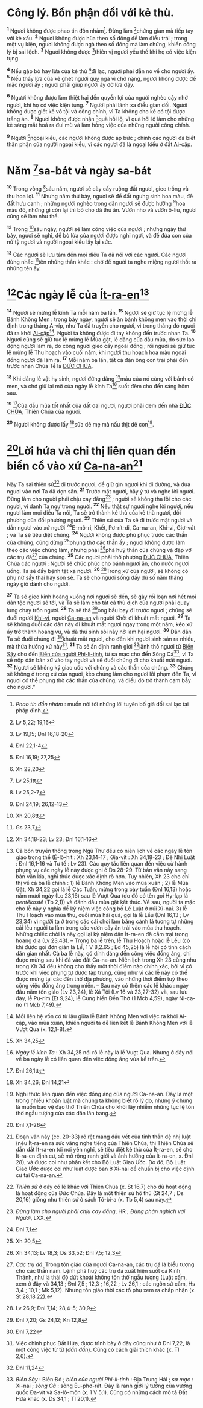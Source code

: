 # Công lý. Bổn phận đối với kẻ thù.
<sup><b>1</b></sup> Ngươi không được phao tin đồn nhảm[^1-24ad3e56-76d7-4713-9d0c-cd37fdba27ae]. Đừng làm [^1@-24ad3e56-76d7-4713-9d0c-cd37fdba27ae]chứng gian mà tiếp tay với kẻ xấu. <sup><b>2</b></sup> Ngươi không được hùa theo số đông để làm điều trái ; trong một vụ kiện, ngươi không được ngả theo số đông mà làm chứng, khiến công lý bị sai lệch. <sup><b>3</b></sup> Ngươi không được [^2@-24ad3e56-76d7-4713-9d0c-cd37fdba27ae]thiên vị người yếu thế khi họ có việc kiện tụng.

<sup><b>4</b></sup> Nếu gặp bò hay lừa của kẻ thù [^3@-24ad3e56-76d7-4713-9d0c-cd37fdba27ae]đi lạc, ngươi phải dẫn nó về cho người ấy. <sup><b>5</b></sup> Nếu thấy lừa của kẻ ghét ngươi quỵ ngã vì chở nặng, ngươi không được để mặc người ấy ; ngươi phải giúp người ấy đỡ lừa dậy.

<sup><b>6</b></sup> Ngươi không được làm thiệt hại đến quyền lợi của người nghèo cậy nhờ ngươi, khi họ có việc kiện tụng. <sup><b>7</b></sup> Ngươi phải lánh xa điều gian dối. Ngươi không được giết kẻ vô tội và công chính, vì Ta không cho kẻ có tội được trắng án. <sup><b>8</b></sup> Ngươi không được nhận [^4@-24ad3e56-76d7-4713-9d0c-cd37fdba27ae]quà hối lộ, vì quà hối lộ làm cho những kẻ sáng mắt hoá ra đui mù và làm hỏng việc của những người công chính.

<sup><b>9</b></sup> Người [^5@-24ad3e56-76d7-4713-9d0c-cd37fdba27ae]ngoại kiều, các ngươi không được áp bức ; chính các ngươi đã biết thân phận của người ngoại kiều, vì các ngươi đã là ngoại kiều ở đất [Ai-cập]().

# Năm [^6@-24ad3e56-76d7-4713-9d0c-cd37fdba27ae]sa-bát và ngày sa-bát
<sup><b>10</b></sup> Trong vòng [^7@-24ad3e56-76d7-4713-9d0c-cd37fdba27ae]sáu năm, ngươi sẽ cày cấy ruộng đất ngươi, gieo trồng và thu hoa lợi. <sup><b>11</b></sup> Nhưng năm thứ bảy, ngươi sẽ để đất ngưng sinh hoa màu, để đất hưu canh ; những người nghèo trong dân ngươi sẽ được hưởng [^8@-24ad3e56-76d7-4713-9d0c-cd37fdba27ae]hoa màu đó, những gì còn lại thì bỏ cho dã thú ăn. Vườn nho và vườn ô-liu, ngươi cũng sẽ làm như thế.

<sup><b>12</b></sup> Trong [^9@-24ad3e56-76d7-4713-9d0c-cd37fdba27ae]sáu ngày, ngươi sẽ làm công việc của ngươi ; nhưng ngày thứ bảy, ngươi sẽ nghỉ, để bò lừa của ngươi được nghỉ ngơi, và để đứa con của nữ tỳ ngươi và người ngoại kiều lấy lại sức.

<sup><b>13</b></sup> Các ngươi sẽ lưu tâm đến mọi điều Ta đã nói với các ngươi. Các ngươi đừng nhắc [^10@-24ad3e56-76d7-4713-9d0c-cd37fdba27ae]tên những thần khác : chớ để người ta nghe miệng ngươi thốt ra những tên ấy.

# [^11@-24ad3e56-76d7-4713-9d0c-cd37fdba27ae]Các ngày lễ của [Ít-ra-en]()[^2-24ad3e56-76d7-4713-9d0c-cd37fdba27ae]
<sup><b>14</b></sup> Ngươi sẽ mừng lễ kính Ta mỗi năm ba lần. <sup><b>15</b></sup> Ngươi sẽ giữ tục lệ mừng lễ Bánh Không Men : trong bảy ngày, ngươi sẽ ăn bánh không men vào thời chỉ định trong tháng A-víp, như Ta đã truyền cho ngươi, vì trong tháng đó ngươi đã ra khỏi [Ai-cập]()[^3-24ad3e56-76d7-4713-9d0c-cd37fdba27ae]. Người ta không được đi tay không đến trước nhan Ta. <sup><b>16</b></sup> Ngươi cũng sẽ giữ tục lệ mừng lễ Mùa gặt, lễ dâng của đầu mùa, do sức lao động ngươi làm ra, do công ngươi gieo cấy ngoài đồng ; rồi ngươi sẽ giữ tục lệ mừng lễ Thu hoạch vào cuối năm, khi ngươi thu hoạch hoa màu ngoài đồng ngươi đã làm ra. <sup><b>17</b></sup> Mỗi năm ba lần, tất cả đàn ông con trai phải đến trước nhan Chúa Tể là [ĐỨC CHÚA]().

<sup><b>18</b></sup> Khi dâng lễ vật hy sinh, ngươi đừng dâng [^12@-24ad3e56-76d7-4713-9d0c-cd37fdba27ae]máu của nó cùng với bánh có men, và chớ giữ lại mỡ của ngày lễ kính Ta[^4-24ad3e56-76d7-4713-9d0c-cd37fdba27ae] suốt đêm cho đến sáng hôm sau.

<sup><b>19</b></sup> [^13@-24ad3e56-76d7-4713-9d0c-cd37fdba27ae]Của đầu mùa tốt nhất của đất đai ngươi, ngươi phải đem đến nhà [ĐỨC CHÚA](), Thiên Chúa của ngươi.

<sup><b>20</b></sup> Ngươi không được lấy [^14@-24ad3e56-76d7-4713-9d0c-cd37fdba27ae]sữa dê mẹ mà nấu thịt dê con[^5-24ad3e56-76d7-4713-9d0c-cd37fdba27ae].

# [^15@-24ad3e56-76d7-4713-9d0c-cd37fdba27ae]Lời hứa và chỉ thị liên quan đến biến cố vào xứ [Ca-na-an]()[^6-24ad3e56-76d7-4713-9d0c-cd37fdba27ae]
Này Ta sai thiên sứ[^7-24ad3e56-76d7-4713-9d0c-cd37fdba27ae] đi trước ngươi, để giữ gìn ngươi khi đi đường, và đưa ngươi vào nơi Ta đã dọn sẵn. <sup><b>21</b></sup> Trước mặt người, hãy ý tứ và nghe lời người. Đừng làm cho người phải chịu cay đắng[^8-24ad3e56-76d7-4713-9d0c-cd37fdba27ae] ; người sẽ không tha lỗi cho các ngươi, vì danh Ta ngự trong người. <sup><b>22</b></sup> Nếu thật sự ngươi nghe lời người, nếu ngươi làm mọi điều Ta nói, Ta sẽ trở thành kẻ thù của kẻ thù ngươi, đối phương của đối phương ngươi. <sup><b>23</b></sup> Thiên sứ của Ta sẽ đi trước mặt ngươi và dẫn ngươi vào xứ người [^16@-24ad3e56-76d7-4713-9d0c-cd37fdba27ae][E-mô-ri](), Khết, [Pơ-rít-di](), [Ca-na-an](), [Khi-vi](), [Giơ-vút]() ; và Ta sẽ tiêu diệt chúng. <sup><b>24</b></sup> Ngươi không được phủ phục trước các thần của chúng, cũng đừng [^17@-24ad3e56-76d7-4713-9d0c-cd37fdba27ae]phụng thờ các thần ấy ; ngươi không được làm theo các việc chúng làm, nhưng phải [^18@-24ad3e56-76d7-4713-9d0c-cd37fdba27ae]phá huỷ thần của chúng và đập vỡ các trụ đá[^9-24ad3e56-76d7-4713-9d0c-cd37fdba27ae] của chúng. <sup><b>25</b></sup> Các ngươi phải thờ phượng [ĐỨC CHÚA](), Thiên Chúa các ngươi ; Người sẽ chúc phúc cho bánh ngươi ăn, cho nước ngươi uống. Ta sẽ đẩy bệnh tật xa ngươi. <sup><b>26</b></sup> [^19@-24ad3e56-76d7-4713-9d0c-cd37fdba27ae]Trong xứ của ngươi, sẽ không có phụ nữ sẩy thai hay son sẻ. Ta sẽ cho ngươi sống đầy đủ số năm tháng ngày giờ dành cho ngươi.

<sup><b>27</b></sup> Ta sẽ gieo kinh hoàng xuống nơi ngươi sẽ đến, sẽ gây rối loạn nơi hết mọi dân tộc ngươi sẽ tới, và Ta sẽ làm cho tất cả thù địch của ngươi phải quay lưng chạy trốn ngươi. <sup><b>28</b></sup> Ta sẽ thả [^20@-24ad3e56-76d7-4713-9d0c-cd37fdba27ae]ong bầu bay đi trước ngươi ; chúng sẽ đuổi người [Khi-vi](), người [Ca-na-an]() và người Khết đi khuất mắt ngươi. <sup><b>29</b></sup> Ta sẽ không đuổi các dân này đi khuất mắt ngươi ngay trong một năm, kẻo xứ ấy trở thành hoang vu, và dã thú sinh sôi nảy nở làm hại ngươi. <sup><b>30</b></sup> Dần dần Ta sẽ đuổi chúng đi [^21@-24ad3e56-76d7-4713-9d0c-cd37fdba27ae]khuất mắt ngươi, cho đến khi ngươi sinh sản ra nhiều, mà thừa hưởng xứ này[^10-24ad3e56-76d7-4713-9d0c-cd37fdba27ae]. <sup><b>31</b></sup> Ta sẽ ấn định ranh giới [^22@-24ad3e56-76d7-4713-9d0c-cd37fdba27ae]lãnh thổ ngươi từ [Biển Sậy]() cho đến [Biển của người Phi-li-tinh](), từ sa mạc cho đến Sông Cả[^11-24ad3e56-76d7-4713-9d0c-cd37fdba27ae], vì Ta sẽ nộp dân bản xứ vào tay ngươi và sẽ đuổi chúng đi cho khuất mắt ngươi. <sup><b>32</b></sup> Ngươi sẽ không ký giao ước với chúng và các thần của chúng. <sup><b>33</b></sup> Chúng sẽ không ở trong xứ của ngươi, kẻo chúng làm cho ngươi lỗi phạm đến Ta, vì ngươi có thể phụng thờ các thần của chúng, và điều đó trở thành cạm bẫy cho ngươi.”

[^1-24ad3e56-76d7-4713-9d0c-cd37fdba27ae]: *Phao tin đồn nhảm* : muốn nói tới những lời tuyên bố giả dối sai lạc tại pháp đình.
[^2-24ad3e56-76d7-4713-9d0c-cd37fdba27ae]: Cả bốn truyền thống trong Ngũ Thư đều có niên lịch về các ngày lễ tôn giáo trọng thể (Ê-lô-hít : Xh 23,14-17 ; Gia-vít : Xh 34,18-23 ; Đệ Nhị Luật : Đnl 16,1-16 và Tư tế : Lv 23). Các quy tắc liên quan đến việc cử hành phụng vụ các ngày lễ này được ghi ở Ds 28-29. Từ bản văn này sang bản văn kia, nghi thức được xác định rõ hơn. Tuy nhiên, Xh 23 cho chỉ thị về cả ba lễ chính : 1) lễ Bánh Không Men vào mùa xuân ; 2) lễ Mùa Gặt, Xh 34,22 gọi là lễ Các Tuần, mừng trong bảy tuần (Đnl 16,13) hoặc năm mươi ngày (Lc 23,16) sau lễ Vượt Qua (do đó có tên gọi Hy-lạp là *pentêkostê* (Tb 2,1)) và đánh dấu mùa gặt kết thúc. Về sau, người ta mặc cho lễ này ý nghĩa để kỷ niệm việc công bố Lề Luật ở núi Xi-nai. 3) lễ Thu Hoạch vào mùa thu, cuối mùa hái quả, gọi là lễ Lều (Đnl 16,13 ; Lv 23,34) vì người ta ở trong các cái chòi làm bằng cành lá tương tự những cái lều người ta làm trong các vườn cây ăn trái vào mùa thu hoạch. Những chiếc chòi lá này gợi lại kỷ niệm dân Ít-ra-en đã cắm trại trong hoang địa (Lv 23,43). – Trong ba lễ trên, lễ Thu Hoạch hoặc lễ Lều (có khi được gọi đơn giản là *Lễ*, 1 V 8,2.65 ; Ed 45,25) là lễ hội có tính cách dân gian nhất. Cả ba lễ này, có dính dáng đến công việc đồng áng, chỉ được mừng sau khi đã vào đất Ca-na-an. Niên lịch trong Xh 23 cũng như trong Xh 34 đều không cho thấy một thời điểm nào chính xác, bởi vì có trước khi việc phụng tự được tập trung, cũng như vì các lễ này có thể được mừng tại các đền thờ địa phương, vào những thời điểm tuỳ theo công việc đồng áng trong miền. – Sau này có thêm các lễ khác : ngày đầu năm tôn giáo (Lv 23,24), lễ Xá Tội (Lv 16 và 23,27-32) và, sau lưu đày, lễ Pu-rim (Et 9,24), lễ Cung hiến Đền Thờ (1 Mcb 4,59), ngày Ni-ca-no (1 Mcb 7,49).
[^3-24ad3e56-76d7-4713-9d0c-cd37fdba27ae]: Mối liên hệ vốn có từ lâu giữa lễ Bánh Không Men với việc ra khỏi Ai-cập, vào mùa xuân, khiến người ta dễ liên kết lễ Bánh Không Men với lễ Vượt Qua (x. 12,1-8).
[^4-24ad3e56-76d7-4713-9d0c-cd37fdba27ae]: *Ngày lễ kính Ta* : Xh 34,25 nói rõ lễ này là lễ Vượt Qua. Nhưng ở đây nói về ba ngày lễ có liên quan đến việc đồng áng vừa kể trên.
[^5-24ad3e56-76d7-4713-9d0c-cd37fdba27ae]: Nghi thức liên quan đến việc đồng áng của người Ca-na-an. Đây là một trong nhiều khoản luật mà chúng ta không biết rõ lý do, nhưng ý chung là muốn bảo vệ đạo thờ Thiên Chúa cho khỏi lây nhiễm những tục lệ tôn thờ ngẫu tượng của các dân lân bang.
[^6-24ad3e56-76d7-4713-9d0c-cd37fdba27ae]: Đoạn văn này (cc. 20-33) rõ rệt mang dấu vết của tinh thần đệ nhị luật (nếu Ít-ra-en ra sức vâng nghe tiếng của Thiên Chúa, thì Thiên Chúa sẽ dẫn dắt Ít-ra-en tới nơi yên nghỉ, sẽ tiêu diệt kẻ thù của Ít-ra-en, sẽ cho Ít-ra-en định cư, sẽ mở rộng ranh giới và ảnh hưởng của Ít-ra-en, x. Đnl 28), và được coi như phần kết cho Bộ Luật Giao Ước. Do đó, Bộ Luật Giao Ước được coi như luật được ban ở Xi-nai để chuẩn bị cho việc định cư tại Ca-na-an.
[^7-24ad3e56-76d7-4713-9d0c-cd37fdba27ae]: *Thiên sứ* ở đây có lẽ khác với Thiên Chúa (x. St 16,7) cho dù hoạt động là hoạt động của Đức Chúa. Đây là một thiên sứ hộ thủ (St 24,7 ; Ds 20,16) giống như thiên sứ ở sách Tô-bi-a (x. Tb 5,4) sau này.
[^8-24ad3e56-76d7-4713-9d0c-cd37fdba27ae]: *Đừng làm cho người phải chịu cay đắng*, HR ; *Đừng phản nghịch với Người*, LXX.
[^9-24ad3e56-76d7-4713-9d0c-cd37fdba27ae]: *Các trụ đá*. Trong tôn giáo của người Ca-na-an, các trụ đá là biểu tượng cho các thần nam. Lệnh phá huỷ các trụ đá xuất hiện suốt cả Kinh Thánh, như là thái độ dứt khoát không tôn thờ ngẫu tượng (Luật cấm, xem ở đây và 34,13 ; Đnl 7,5 ; 12,3 ; 16,22 ; Lv 26,1 ; các ngôn sứ cấm, Hs 3,4 ; 10,1 ; Mk 5,12). Nhưng tôn giáo thời các tổ phụ xem ra chấp nhận (x. St 28,18.22).
[^10-24ad3e56-76d7-4713-9d0c-cd37fdba27ae]: Việc chinh phục Đất Hứa, được trình bày ở đây cũng như ở Đnl 7,22, là một công việc từ từ (*dần dần*). Cũng có cách giải thích khác (x. Tl 2,6).
[^11-24ad3e56-76d7-4713-9d0c-cd37fdba27ae]: *Biển Sậy* : Biển Đỏ ; *biển của người Phi-li-tinh* : Địa Trung Hải ; *sa mạc* : Xi-nai ; *sông Cả* : sông Êu-phơ-rát. Đây là ranh giới lý tưởng của vương quốc Đa-vít và Sa-lô-môn (x. 1 V 5,1). Cũng có những cách mô tả Đất Hứa khác (x. Ds 34,1 ; Tl 20,1).
[^1@-24ad3e56-76d7-4713-9d0c-cd37fdba27ae]: Lv 5,22; 19,16
[^2@-24ad3e56-76d7-4713-9d0c-cd37fdba27ae]: Lv 19,15; Đnl 16,18-20
[^3@-24ad3e56-76d7-4713-9d0c-cd37fdba27ae]: Đnl 22,1-4
[^4@-24ad3e56-76d7-4713-9d0c-cd37fdba27ae]: Đnl 16,19; 27,25
[^5@-24ad3e56-76d7-4713-9d0c-cd37fdba27ae]: Xh 22,20
[^6@-24ad3e56-76d7-4713-9d0c-cd37fdba27ae]: Lv 25,1tt
[^7@-24ad3e56-76d7-4713-9d0c-cd37fdba27ae]: Lv 25,2-7
[^8@-24ad3e56-76d7-4713-9d0c-cd37fdba27ae]: Đnl 24,19; 26,12-13
[^9@-24ad3e56-76d7-4713-9d0c-cd37fdba27ae]: Xh 20,8tt
[^10@-24ad3e56-76d7-4713-9d0c-cd37fdba27ae]: Gs 23,7
[^11@-24ad3e56-76d7-4713-9d0c-cd37fdba27ae]: Xh 34,18-23; Lv 23; Đnl 16,1-16
[^12@-24ad3e56-76d7-4713-9d0c-cd37fdba27ae]: Xh 34,25
[^13@-24ad3e56-76d7-4713-9d0c-cd37fdba27ae]: Đnl 26,1tt
[^14@-24ad3e56-76d7-4713-9d0c-cd37fdba27ae]: Xh 34,26; Đnl 14,21
[^15@-24ad3e56-76d7-4713-9d0c-cd37fdba27ae]: Đnl 7,1-26
[^16@-24ad3e56-76d7-4713-9d0c-cd37fdba27ae]: Đnl 7,1
[^17@-24ad3e56-76d7-4713-9d0c-cd37fdba27ae]: Xh 20,5
[^18@-24ad3e56-76d7-4713-9d0c-cd37fdba27ae]: Xh 34,13; Lv 18,3; Ds 33,52; Đnl 7,5; 12,3
[^19@-24ad3e56-76d7-4713-9d0c-cd37fdba27ae]: Lv 26,9; Đnl 7,14; 28,4-5; 30,9
[^20@-24ad3e56-76d7-4713-9d0c-cd37fdba27ae]: Đnl 7,20; Gs 24,12; Kn 12,8
[^21@-24ad3e56-76d7-4713-9d0c-cd37fdba27ae]: Đnl 7,22
[^22@-24ad3e56-76d7-4713-9d0c-cd37fdba27ae]: Đnl 11,24